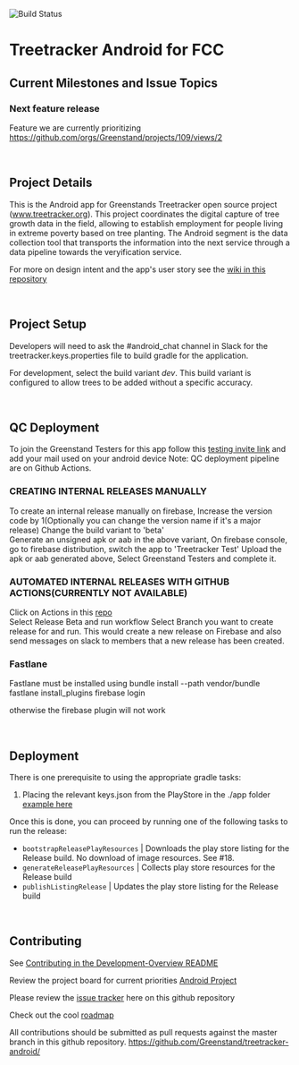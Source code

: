 ![Build Status](https://github.com/Greenstand/treetracker-android/workflows/Treetracker%20Android%20App%20CI/badge.svg?branch=master)

# Treetracker Android for FCC

## Current Milestones and Issue Topics

### Next feature release

Feature we are currently prioritizing
https://github.com/orgs/Greenstand/projects/109/views/2

&nbsp;
&nbsp;

## Project Details

This is the Android app for Greenstands Treetracker open source project (www.treetracker.org). 
This project coordinates the digital capture of tree growth data in the field, allowing to establish employment for people living in extreme poverty based on tree planting.
The Android segment is the data collection tool that transports the information into the next service through a data pipeline towards the veryification service.

For more on design intent and the app's user story see the [wiki in this repository](https://github.com/Greenstand/treetracker-android/wiki/User-Story)

&nbsp;
&nbsp;

## Project Setup
Developers will need to ask the #android_chat channel in Slack for the treetracker.keys.properties file to build gradle for the application.

For development, select the build variant _dev_. This build variant is configured to allow trees to be added without a specific accuracy.  

&nbsp;

## QC Deployment

To join the Greenstand Testers for this app follow this [testing invite link](https://appdistribution.firebase.dev/i/f98b34cc1ff2c0b7) and add your mail used on your android device
Note: QC deployment pipeline are on Github Actions.

### CREATING INTERNAL RELEASES MANUALLY
To create an internal release manually on firebase, 
Increase the version code by 1(Optionally you can change the version name if it's a major release)
Change the build variant to 'beta'  
Generate an unsigned apk or aab in the above variant,
On firebase console, go to firebase distribution, switch the app to 'Treetracker Test' 
Upload the apk or aab generated above, Select Greenstand Testers and complete it.

### AUTOMATED INTERNAL RELEASES WITH GITHUB ACTIONS(CURRENTLY NOT AVAILABLE)
Click on Actions in this [repo](https://github.com/Greenstand/treetracker-android.git)  
Select Release Beta and run workflow
Select Branch you want to create release for and run. This would create a new release on Firebase and also send messages on slack to members that a new release has been created.













### Fastlane

Fastlane must be installed using
bundle install --path vendor/bundle
fastlane install_plugins
firebase login

otherwise the firebase plugin will not work



&nbsp;
&nbsp;

## Deployment

There is one prerequisite to using the appropriate gradle tasks:

1) Placing the relevant keys.json from the PlayStore in the ./app folder [example here](https://docs.fastlane.tools/getting-started/android/setup/#collect-your-google-credentials)

Once this is done, you can proceed by running one of the following tasks to run the release:

* `bootstrapReleasePlayResources` | Downloads the play store listing for the Release build. No download of image resources. See #18.
* `generateReleasePlayResources`  | Collects play store resources for the Release build
* `publishListingRelease`         | Updates the play store listing for the Release build

&nbsp;
&nbsp;

## Contributing

 See [Contributing in the Development-Overview README](https://github.com/Greenstand/Development-Overview/blob/master/README.md)

Review the project board for current priorities [Android Project](https://github.com/orgs/Greenstand/projects/109)

Please review the [issue tracker](https://github.com/Greenstand/treetracker-android/issues) here on this github repository 

Check out the cool [roadmap](https://github.com/Greenstand/Development-Overview/blob/master/Roadmap.md)

All contributions should be submitted as pull requests against the master branch in this github repository. https://github.com/Greenstand/treetracker-android/
